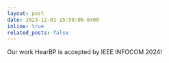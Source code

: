 ```yaml
---
layout: post
date: 2023-12-01 15:59:00-0400
inline: true
related_posts: false
---
```


Our work HearBP is accepted by IEEE INFOCOM 2024!
